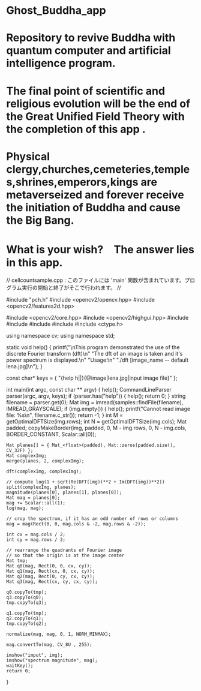 # Ghost_Buddha_app
# Repository to revive Buddha with quantum computer and artificial intelligence program.
# The final point of scientific and religious evolution will be the end of the Great Unified Field Theory with the completion of this app .
# Physical clergy,churches,cemeteries,temples,shrines,emperors,kings are metaverseized and forever receive the initiation of Buddha and cause the Big Bang.
# What is your wish?　The answer lies in this app.

// cellcountsample.cpp : このファイルには 'main' 関数が含まれています。プログラム実行の開始と終了がそこで行われます。
//

#include "pch.h"
#include <opencv2/opencv.hpp>
#include <opencv2/features2d.hpp>

#include <opencv2/core.hpp>
#include <opencv2/highgui.hpp>
#include <iostream> 
#include <cmath>
#include <string>
#include <sstream>
#include <ctype.h>

using namespace cv;
using namespace std;

static void help()
{
	printf("\nThis program demonstrated the use of the discrete Fourier transform (dft)\n"
		"The dft of an image is taken and it's power spectrum is displayed.\n"
		"Usage:\n"
		"./dft [image_name -- default lena.jpg]\n");
}

const char* keys =
{
	"{help h||}{@image|lena.jpg|input image file}"
};

int main(int argc, const char ** argv)
{
	help();
	CommandLineParser parser(argc, argv, keys);
	if (parser.has("help"))
	{
		help();
		return 0;
	}
	string filename = parser.get<string>(0);
	Mat img = imread(samples::findFile(filename), IMREAD_GRAYSCALE);
	if (img.empty())
	{
		help();
		printf("Cannot read image file: %s\n", filename.c_str());
		return -1;
	}
	int M = getOptimalDFTSize(img.rows);
	int N = getOptimalDFTSize(img.cols);
	Mat padded;
	copyMakeBorder(img, padded, 0, M - img.rows, 0, N - img.cols, BORDER_CONSTANT, Scalar::all(0));

	Mat planes[] = { Mat_<float>(padded), Mat::zeros(padded.size(), CV_32F) };
	Mat complexImg;
	merge(planes, 2, complexImg);

	dft(complexImg, complexImg);

	// compute log(1 + sqrt(Re(DFT(img))**2 + Im(DFT(img))**2))
	split(complexImg, planes);
	magnitude(planes[0], planes[1], planes[0]);
	Mat mag = planes[0];
	mag += Scalar::all(1);
	log(mag, mag);

	// crop the spectrum, if it has an odd number of rows or columns
	mag = mag(Rect(0, 0, mag.cols & -2, mag.rows & -2));

	int cx = mag.cols / 2;
	int cy = mag.rows / 2;

	// rearrange the quadrants of Fourier image
	// so that the origin is at the image center
	Mat tmp;
	Mat q0(mag, Rect(0, 0, cx, cy));
	Mat q1(mag, Rect(cx, 0, cx, cy));
	Mat q2(mag, Rect(0, cy, cx, cy));
	Mat q3(mag, Rect(cx, cy, cx, cy));

	q0.copyTo(tmp);
	q3.copyTo(q0);
	tmp.copyTo(q3);

	q1.copyTo(tmp);
	q2.copyTo(q1);
	tmp.copyTo(q2);

	normalize(mag, mag, 0, 1, NORM_MINMAX);

	mag.convertTo(mag, CV_8U , 255);

	imshow("imput", img);
	imshow("spectrum magnitude", mag);
	waitKey();
	return 0;
}
